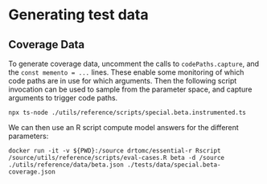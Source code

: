 # Generating test data

## Coverage Data

To generate coverage data, uncomment the calls to `codePaths.capture`, and the `const memento = ...` lines. These enable some monitoring of which code paths are in use for which arguments.
Then the following script invocation can be used to sample from the parameter space, and capture arguments to trigger code paths.

```
npx ts-node ./utils/reference/scripts/special.beta.instrumented.ts
```

We can then use an R script compute model answers for the different parameters:

```
docker run -it -v ${PWD}:/source drtomc/essential-r Rscript /source/utils/reference/scripts/eval-cases.R beta -d /source ./utils/reference/data/beta.json ./tests/data/special.beta-coverage.json
```